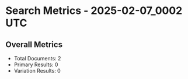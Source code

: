# Search Metrics - 2025-02-07_0002 UTC

## Overall Metrics
- Total Documents: 2
- Primary Results: 0
- Variation Results: 0
